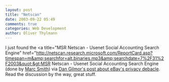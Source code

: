 ```yaml
---
layout: post
title: "Netscan"
date: 2003-09-22 05:49
comments: true
categories: Web Development
author: Oliver Thylmann
---
```



I just found the &lt;a title=&quot;MSR Netscan - Usenet Social Accounting Search Engine&quot; href=&quot;http://netscan.research.microsoft.com/ReportCard.asp?timespan=m&amp;searchfor=alt.binaries.mp3&amp;searchdate=7%2F31%2F2003&quot;&gt;MSR Netscan - Usenet Social Accounting Search Engine (done by [Marc Smith](http://research.microsoft.com/~masmith/)) via [Dan Gilmor's post about eBay's privacy debacle](http://weblog.siliconvalley.com/column/dangillmor/archives/001358.shtml). Read the discussion by the way, great stuff.


